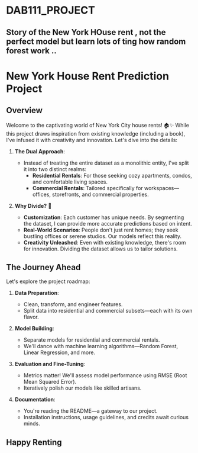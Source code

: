 # DAB111_PROJECT

## Story of the New York HOuse rent , not the perfect model but learn lots of ting how random forest work .. 
# **New York House Rent Prediction Project**

## Overview
Welcome to the captivating world of New York City house rents! 🏠✨ While this project draws inspiration from existing knowledge (including a book), I've infused it with creativity and innovation. Let's dive into the details:

1. **The Dual Approach**:
   - Instead of treating the entire dataset as a monolithic entity, I've split it into two distinct realms:
     - **Residential Rentals**: For those seeking cozy apartments, condos, and comfortable living spaces.
     - **Commercial Rentals**: Tailored specifically for workspaces—offices, storefronts, and commercial properties.

2. **Why Divide?** 🌟
   - **Customization**: Each customer has unique needs. By segmenting the dataset, I can provide more accurate predictions based on intent.
   - **Real-World Scenarios**: People don't just rent homes; they seek bustling offices or serene studios. Our models reflect this reality.
   - **Creativity Unleashed**: Even with existing knowledge, there's room for innovation. Dividing the dataset allows us to tailor solutions.

## The Journey Ahead
Let's explore the project roadmap:

1. **Data Preparation**:
   - Clean, transform, and engineer features.
   - Split data into residential and commercial subsets—each with its own flavor.

2. **Model Building**:
   - Separate models for residential and commercial rentals.
   - We'll dance with machine learning algorithms—Random Forest, Linear Regression, and more.

3. **Evaluation and Fine-Tuning**:
   - Metrics matter! We'll assess model performance using RMSE (Root Mean Squared Error).
   - Iteratively polish our models like skilled artisans.

4. **Documentation**:
   - You're reading the README—a gateway to our project.
   - Installation instructions, usage guidelines, and credits await curious minds.


## Happy Renting ###


